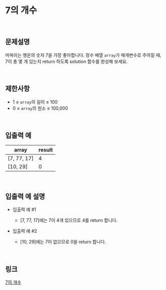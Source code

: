 # 7의 개수

<br>

## 문제설명
머쓱이는 행운의 숫자 7을 가장 좋아합니다. 정수 배열 `array`가 매개변수로 주어질 때, 7이 총 몇 개 있는지 return 하도록 solution 함수를 완성해 보세요.

<br>

## 제한사항
- 1 ≤ `array`의 길이 ≤ 100
- 0 ≤ `array`의 원소 ≤ 100,000

<br>

## 입출력 예
| array | result |
|---|---|
| [7, 77, 17] | 4 |
| [10, 29] | 0 |

<br>

## 입출력 예 설명
- 입출력 예 #1
    - [7, 77, 17]에는 7이 4개 있으므로 4를 return 합니다.

- 입출력 예 #2
    - [10, 29]에는 7이 없으므로 0을 return 합니다.

<br>

## 링크
[7의 개수](https://school.programmers.co.kr/learn/courses/30/lessons/120912)
